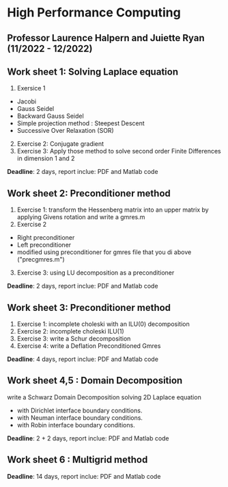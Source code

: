 # High Performance Computing
## Professor Laurence Halpern and Juiette Ryan (11/2022 - 12/2022)

## Work sheet 1: Solving Laplace equation
1. Exersice 1
- Jacobi
- Gauss Seidel 
- Backward Gauss Seidel
- Simple projection method : Steepest Descent
- Successive Over Relaxation (SOR) 
2. Exercise 2: Conjugate gradient
3. Exercise 3: Apply those method to solve second order Finite Differences in dimension 1 and 2

**Deadline**: 2 days, report inclue: PDF and Matlab code

## Work sheet 2: Preconditioner method
1. Exercise 1: transform the Hessenberg matrix into an upper matrix by applying Givens rotation and write a gmres.m
2. Exercise 2
- Right preconditioner
- Left preconditioner
- modified using preconditioner for gmres file that you di above ("precgmres.m")
3. Exercise 3: using LU decomposition as a preconditioner

**Deadline**: 2 days, report inclue: PDF and Matlab code

## Work sheet 3: Preconditioner method
1. Exercise 1: incomplete choleski with an ILU(0) decomposition
2. Exercise 2: incomplete choleski ILU(1)
3. Exercise 3: write a Schur decomposition
4. Exercise 4: write a Deflation Preconditioned Gmres

**Deadline**: 4 days, report inclue: PDF and Matlab code

## Work sheet 4,5 : Domain Decomposition
write a Schwarz Domain Decomposition solving 2D Laplace equation 
- with Dirichlet interface boundary conditions.
- with Neuman interface boundary conditions.
- with Robin interface boundary conditions.

**Deadline**: 2 + 2 days, report inclue: PDF and Matlab code

## Work sheet 6 : Multigrid method

**Deadline**: 14 days, report inclue: PDF and Matlab code

